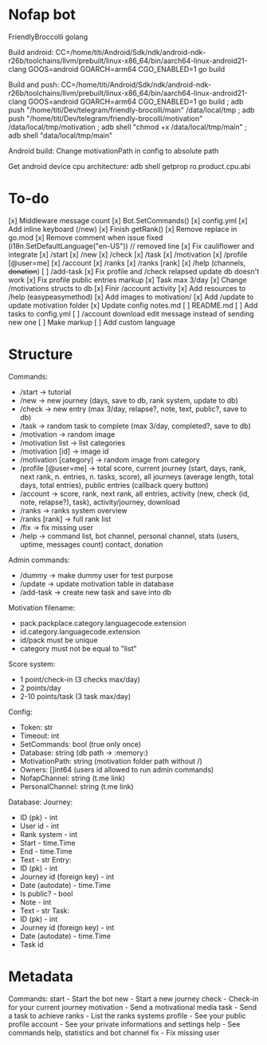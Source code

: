 # Nofap bot
FriendlyBroccolli golang

Build android: CC=/home/titi/Android/Sdk/ndk/android-ndk-r26b/toolchains/llvm/prebuilt/linux-x86_64/bin/aarch64-linux-android21-clang GOOS=android GOARCH=arm64 CGO_ENABLED=1 go build

Build and push: CC=/home/titi/Android/Sdk/ndk/android-ndk-r26b/toolchains/llvm/prebuilt/linux-x86_64/bin/aarch64-linux-android21-clang GOOS=android GOARCH=arm64 CGO_ENABLED=1 go build ; adb push "/home/titi/Dev/telegram/friendly-brocolli/main" /data/local/tmp ; adb push "/home/titi/Dev/telegram/friendly-brocolli/motivation" /data/local/tmp/motivation ; adb shell "chmod +x /data/local/tmp/main" ; adb shell "data/local/tmp/main"

Android build: Change motivationPath in config to absolute path

Get android device cpu architecture: adb shell getprop ro.product.cpu.abi

# To-do
[x] Middleware message count
[x] Bot.SetCommands()
[x] config.yml
[x] Add inline keyboard (/new)
[x] Finish getRank()
[x] Remove replace in go.mod
[x] Remove comment when issue fixed (i18n.SetDefaultLanguage("en-US")) // removed line
[x] Fix cauliflower and integrate
[x] /start
[x] /new
[x] /check
[x] /task
[x] /motivation
[x] /profile [@user=me]
[x] /account
[x] /ranks
[x] /ranks [rank]
[x] /help (channels, ~~donation~~)
[ ] /add-task
[x] Fix profile and /check relapsed update db doesn't work
[x] Fix profile public entries markup
[x] Task max 3/day
[x] Change /motivations structs to db
[x] Finir /account activity
[x] Add resources to /help (easypeasymethod)
[x] Add images to motivation/
[x] Add /update to update motivation folder
[x] Update config notes.md
[ ] README.md
[ ] Add tasks to config.yml
[ ] /account download edit message instead of sending new one
[ ] Make markup
[ ] Add custom language

# Structure
Commands:
- /start -> tutorial
- /new -> new journey (days, save to db, rank system, update to db)
- /check -> new entry (max 3/day, relapse?, note, text, public?, save to db)
- /task -> random task to complete (max 3/day, completed?, save to db)
- /motivation -> random image
- /motivation list -> list categories
- /motivation [id] -> image id
- /motivation [category] -> random image from category
- /profile [@user=me] -> total score, current journey (start, days, rank, next rank, n. entries, n. tasks, score), all journeys (average length, total days, total entries), public entries (callback query button)
- /account -> score, rank, next rank, all entries, activity (new, check (id, note, relapse?), task), activity/journey, download
- /ranks -> ranks system overview
- /ranks [rank] -> full rank list
- /fix -> fix missing user
- /help -> command list, bot channel, personal channel, stats (users, uptime, messages count) contact, donation

Admin commands:
- /dummy -> make dummy user for test purpose
- /update -> update motivation table in database
- /add-task -> create new task and save into db

Motivation filename:
- pack.packplace.category.languagecode.extension
- id.category.languagecode.extension
- id/pack must be unique
- category must not be equal to "list"

Score system:
- 1 point/check-in (3 checks max/day)
- 2 points/day
- 2-10 points/task (3 task max/day)

Config:
- Token: str
- Timeout: int
- SetCommands: bool (true only once)
- Database: string (db path -> :memory:)
- MotivationPath: string (motivation folder path without /)
- Owners: []int64 (users id allowed to run admin commands)
- NofapChannel: string (t.me link)
- PersonalChannel: string (t.me link)

Database:
Journey:
- ID (pk) - int
- User id - int
- Rank system - int
- Start - time.Time
- End - time.Time
- Text - str
Entry:
- ID (pk) - int
- Journey id (foreign key) - int
- Date (autodate) - time.Time
- Is public? - bool
- Note - int
- Text - str
Task:
- ID (pk) - int
- Journey id (foreign key) - int
- Date (autodate) - time.Time
- Task id

# Metadata

Commands:
start - Start the bot
new - Start a new journey
check - Check-in for your current journey
motivation - Send a motivational media
task - Send a task to achieve
ranks - List the ranks systems
profile - See your public profile
account - See your private informations and settings
help - See commands help, statistics and bot channel
fix - Fix missing user